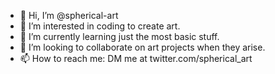 - 👋 Hi, I’m @spherical-art
- 👀 I’m interested in coding to create art.
- 🌱 I’m currently learning just the most basic stuff.
- 💞️ I’m looking to collaborate on art projects when they arise.
- 📫 How to reach me: DM me at twitter.com/spherical_art

<!---
spherical-art/spherical-art is a ✨ special ✨ repository because its `README.md` (this file) appears on your GitHub profile.
You can click the Preview link to take a look at your changes.
--->
